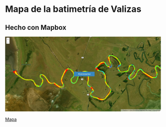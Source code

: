 # Mapa de la batimetría de Valizas

## Hecho con Mapbox

![screenshot](https://github.com/guzmanlopez/mapboxValizas/blob/master/fig/Screenshot.png  "screenshot")

[Mapa](https://cdn.rawgit.com/guzmanlopez/mapboxValizas/master/index.html)